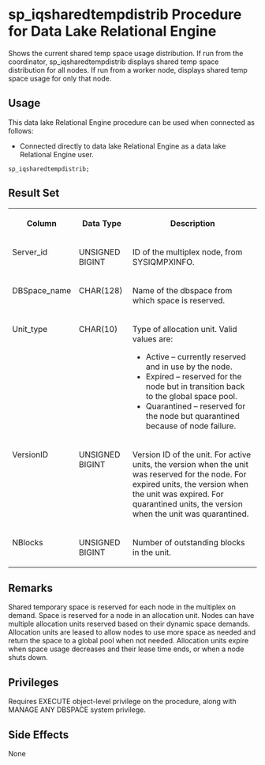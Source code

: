 <!-- loioa23b73a584f2101597cbaf0fec393cb7 -->

# sp\_iqsharedtempdistrib Procedure for Data Lake Relational Engine

Shows the current shared temp space usage distribution. If run from the coordinator, sp\_iqsharedtempdistrib displays shared temp space distribution for all nodes. If run from a worker node, displays shared temp space usage for only that node.



<a name="loioa23b73a584f2101597cbaf0fec393cb7__section_umy_gqn_14b"/>

## Usage

This data lake Relational Engine procedure can be used when connected as follows:

-   Connected directly to data lake Relational Engine as a data lake Relational Engine user.



```
sp_iqsharedtempdistrib;
```



## Result Set


<table>
<tr>
<th valign="top">

Column

</th>
<th valign="top">

Data Type

</th>
<th valign="top">

Description

</th>
</tr>
<tr>
<td valign="top">

Server\_id

</td>
<td valign="top">

UNSIGNED BIGINT

</td>
<td valign="top">

ID of the multiplex node, from SYSIQMPXINFO.

</td>
</tr>
<tr>
<td valign="top">

DBSpace\_name

</td>
<td valign="top">

CHAR\(128\)

</td>
<td valign="top">

Name of the dbspace from which space is reserved.

</td>
</tr>
<tr>
<td valign="top">

Unit\_type

</td>
<td valign="top">

CHAR\(10\)

</td>
<td valign="top">

Type of allocation unit. Valid values are:

-   Active – currently reserved and in use by the node.
-   Expired – reserved for the node but in transition back to the global space pool.
-   Quarantined – reserved for the node but quarantined because of node failure.



</td>
</tr>
<tr>
<td valign="top">

VersionID

</td>
<td valign="top">

UNSIGNED BIGINT

</td>
<td valign="top">

Version ID of the unit. For active units, the version when the unit was reserved for the node. For expired units, the version when the unit was expired. For quarantined units, the version when the unit was quarantined.

</td>
</tr>
<tr>
<td valign="top">

NBlocks

</td>
<td valign="top">

UNSIGNED BIGINT

</td>
<td valign="top">

Number of outstanding blocks in the unit.

</td>
</tr>
</table>



<a name="loioa23b73a584f2101597cbaf0fec393cb7__section_h41_jd4_nbb"/>

## Remarks

Shared temporary space is reserved for each node in the multiplex on demand. Space is reserved for a node in an allocation unit. Nodes can have multiple allocation units reserved based on their dynamic space demands. Allocation units are leased to allow nodes to use more space as needed and return the space to a global pool when not needed. Allocation units expire when space usage decreases and their lease time ends, or when a node shuts down.



<a name="loioa23b73a584f2101597cbaf0fec393cb7__section_lbf_gm5_xxb"/>

## Privileges

Requires EXECUTE object-level privilege on the procedure, along with MANAGE ANY DBSPACE system privilege.



## Side Effects

None

